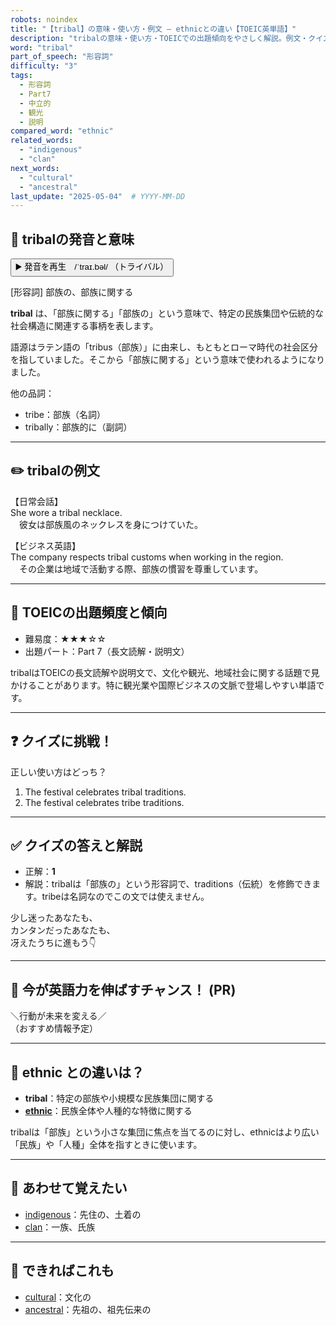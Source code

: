 ```yaml
---
robots: noindex
title: "【tribal】の意味・使い方・例文 ― ethnicとの違い【TOEIC英単語】"
description: "tribalの意味・使い方・TOEICでの出題傾向をやさしく解説。例文・クイズ付きでethnicとの違いもわかりやすく学べます。"
word: "tribal"
part_of_speech: "形容詞"
difficulty: "3"
tags:
  - 形容詞
  - Part7
  - 中立的
  - 観光
  - 説明
compared_word: "ethnic"
related_words:
  - "indigenous"
  - "clan"
next_words:
  - "cultural"
  - "ancestral"
last_update: "2025-05-04"  # YYYY-MM-DD
---
```


## 🔰 tribalの発音と意味

<button class="play-audio" onclick="playTTS('tribal')">
  <span class="play-audio-main">
    ▶️ 発音を再生　/ˈtraɪ.bəl/
  </span>
  <span class="play-audio-sub">
    （トライバル）
  </span>
</button>

[形容詞] 部族の、部族に関する

**tribal** は、「部族に関する」「部族の」という意味で、特定の民族集団や伝統的な社会構造に関連する事柄を表します。

語源はラテン語の「tribus（部族）」に由来し、もともとローマ時代の社会区分を指していました。そこから「部族に関する」という意味で使われるようになりました。

他の品詞：  
- tribe：部族（名詞）
- tribally：部族的に（副詞）

---

## ✏️ tribalの例文

【日常会話】  
She wore a tribal necklace.  
　彼女は部族風のネックレスを身につけていた。

【ビジネス英語】  
The company respects tribal customs when working in the region.  
　その企業は地域で活動する際、部族の慣習を尊重しています。

---

## 🎯 TOEICの出題頻度と傾向

- 難易度：★★★☆☆
- 出題パート：Part 7（長文読解・説明文）

tribalはTOEICの長文読解や説明文で、文化や観光、地域社会に関する話題で見かけることがあります。特に観光業や国際ビジネスの文脈で登場しやすい単語です。

---

## ❓ クイズに挑戦！

正しい使い方はどっち？

1. The festival celebrates tribal traditions.  
2. The festival celebrates tribe traditions.

---

## ✅ クイズの答えと解説

- 正解：**1**
- 解説：tribalは「部族の」という形容詞で、traditions（伝統）を修飾できます。tribeは名詞なのでこの文では使えません。

少し迷ったあなたも、  
カンタンだったあなたも、  
冴えたうちに進もう👇️

---

## 🚀 今が英語力を伸ばすチャンス！ (PR)

<div class="info-center">
＼行動が未来を変える／<br>  
（おすすめ情報予定）
</div>

---

## 🤔  ethnic との違いは？

- **tribal**：特定の部族や小規模な民族集団に関する
- **[ethnic](/ethnic)**：民族全体や人種的な特徴に関する

tribalは「部族」という小さな集団に焦点を当てるのに対し、ethnicはより広い「民族」や「人種」全体を指すときに使います。

---

## 🧩 あわせて覚えたい

- [indigenous](/indigenous)：先住の、土着の
- [clan](/clan)：一族、氏族

---

## 📖 できればこれも

- [cultural](/cultural)：文化の
- [ancestral](/ancestral)：先祖の、祖先伝来の

<!-- cvid: aid48_bid14 -->
